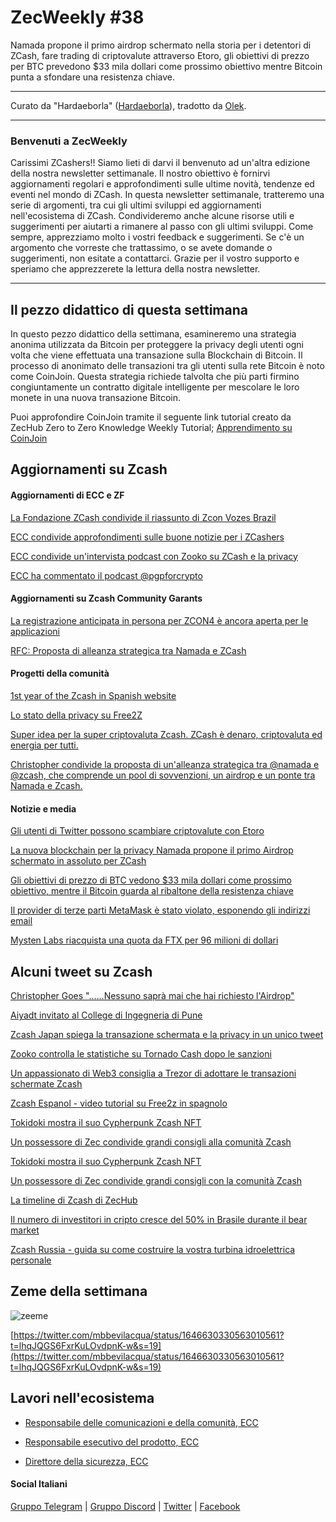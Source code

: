 # ZecWeekly #38

Namada propone il primo airdrop schermato nella storia per i detentori di ZCash, fare trading di criptovalute attraverso Etoro, gli obiettivi di prezzo per BTC prevedono $33 mila dollari come prossimo obiettivo mentre Bitcoin punta a sfondare una resistenza chiave.


---

Curato da "Hardaeborla" ([Hardaeborla](https://twitter.com/ayanlajaadebola)), tradotto da [Olek](https://twitter.com/an_Olek).

---

### Benvenuti a ZecWeekly
Carissimi ZCashers!!
Siamo lieti di darvi il benvenuto ad un'altra edizione della nostra newsletter settimanale. Il nostro obiettivo è fornirvi aggiornamenti regolari e approfondimenti sulle ultime novità, tendenze ed eventi nel mondo di ZCash.
In questa newsletter settimanale, tratteremo una serie di argomenti, tra cui gli ultimi sviluppi ed aggiornamenti nell'ecosistema di ZCash. Condivideremo anche alcune risorse utili e suggerimenti per aiutarti a rimanere al passo con gli ultimi sviluppi.
Come sempre, apprezziamo molto i vostri feedback e suggerimenti. Se c'è un argomento che vorreste che trattassimo, o se avete domande o suggerimenti, non esitate a contattarci.
Grazie per il vostro supporto e speriamo che apprezzerete la lettura della nostra newsletter.

---

## Il pezzo didattico di questa settimana

In questo pezzo didattico della settimana, esamineremo una strategia anonima utilizzata da Bitcoin per proteggere la privacy degli utenti ogni volta che viene effettuata una transazione sulla Blockchain di Bitcoin. Il processo di anonimato delle transazioni tra gli utenti sulla rete Bitcoin è noto come CoinJoin. Questa strategia richiede talvolta che più parti firmino congiuntamente un contratto digitale intelligente per mescolare le loro monete in una nuova transazione Bitcoin.

Puoi approfondire CoinJoin tramite il seguente link tutorial creato da ZecHub Zero to Zero Knowledge Weekly Tutorial;
[Apprendimento su CoinJoin](https://twitter.com/ZecHub/status/1646609568879763456?s=19) 


## Aggiornamenti su Zcash


#### Aggiornamenti di ECC e ZF
[La Fondazione ZCash condivide il riassunto di Zcon Vozes Brazil](https://twitter.com/ZcashFoundation/status/1645863908903735300?t=QvGFwxBAefI9AqXKOZNTOA&s=19) 

[ECC condivide approfondimenti sulle buone notizie per i ZCashers](https://twitter.com/ElectricCoinCo/status/1646261408613511168?s=19) 

[ECC condivide un'intervista podcast con Zooko su ZCash e la privacy](https://twitter.com/ElectricCoinCo/status/1646567681108181015?s=19) 


[ECC ha commentato il podcast @pgpforcrypto](https://twitter.com/ElectricCoinCo/status/1645792607975645200?s=19)


#### Aggiornamenti su Zcash Community Garants
[La registrazione anticipata in persona per ZCON4 è ancora aperta per le applicazioni](https://forum.zcashcommunity.com/t/zcon4-in-person-early-bird-registration-is-now-open/44315) 


[RFC: Proposta di alleanza strategica tra Namada e ZCash](https://forum.zcashcommunity.com/t/rfc-proposal-for-a-strategic-alliance-between-namada-and-zcash/44372) 

#### Progetti della comunità
[1st year of the Zcash in Spanish website](https://free2z.cash/gordonesroo/zpage/1st-year-of-the-zcash-in-spanish-website) 

[Lo stato della privacy su Free2Z](https://free2z.com/free2z/zpage/the-state-of-privacy-on-free2z) 

[Super idea per la super criptovaluta Zcash. ZCash è denaro, criptovaluta ed energia per tutti.](https://free2z.cash/TopCrypto/zpage/super-idea-for-zcash-super-cryptocurrency-zcash-is-money-crypto-and-energy-for-everyone) 

[Christopher condivide la proposta di un'alleanza strategica tra @namada e @zcash, che comprende un pool di sovvenzioni, un airdrop e un ponte tra Namada e Zcash.](https://twitter.com/cwgoes/status/1646225407509770243?t=bhVkQDsUkEXARcivNAs0eQ&s=19) 


#### Notizie e media

[Gli utenti di Twitter possono scambiare criptovalute con Etoro](https://news.bitcoin.com/twitter-users-to-trade-crypto-through-etoro) 

[La nuova blockchain per la privacy Namada propone il primo Airdrop schermato in assoluto per ZCash](https://www.coindesk.com/tech/2023/04/12/new-privacy-blockchain-namada-proposes-first-ever-shielded-airdrop-to-zcash/?utm_content=editorial&utm_campaign=coindesk_main&utm_term=organic&utm_source=twitter&utm_medium=social) 

[Gli obiettivi di prezzo di BTC vedono $33 mila dollari come prossimo obiettivo, mentre il Bitcoin guarda al ribaltone della resistenza chiave](https://cointelegraph-com.cdn.ampproject.org/v/s/cointelegraph.com/news/btc-price-targets-see-33k-next-as-bitcoin-eyes-key-resistance-flip/amp?amp_gsa=1&amp_js_v=a9&usqp=mq331AQIUAKwASCAAgM%3D#amp_tf=From%20%251%24s&aoh=16815049145617&csi=1&referrer=https%3A%2F%2Fwww.google.com&ampshare=https%3A%2F%2Fcointelegraph.com%2Fnews%2Fbtc-price-targets-see-33k-next-as-bitcoin-eyes-key-resistance-flip) 

[Il provider di terze parti MetaMask è stato violato, esponendo gli indirizzi email](https://cointelegraph.com/news/metamask-third-party-provider-was-hacked-exposing-email-addresses)

[Mysten Labs riacquista una quota da FTX per 96 milioni di dollari](https://www.theblock.co/post/226502/mysten-ftx?utm_source=rss&utm_medium=rss) 


## Alcuni tweet su Zcash
[Christopher Goes "......Nessuno saprà mai che hai richiesto l'Airdrop"](https://twitter.com/cwgoes/status/1646615074256060416?cxt=HHwWgICw7fLr-dktAAAA) 

[Aiyadt invitato al College di Ingegneria di Pune](https://twitter.com/aiyadt/status/1646123717741912064?t=-z7fAfIR8kS4kuzNj7Wy4g&s=19)

[Zcash Japan spiega la transazione schermata e la privacy in un unico tweet](https://twitter.com/ZcashJP/status/1645072958262763520?t=85_moRx6XtvHO_k4pnjIdg&s=19)

[Zooko controlla le statistiche su Tornado Cash dopo le sanzioni](https://twitter.com/zooko/status/1646570323800903680?t=yhcSxruk_2xXL-wbfjeFHw&s=19) 

[Un appassionato di Web3 consiglia a Trezor di adottare le transazioni schermate Zcash](https://twitter.com/_nickweb3/status/1646111867667120128?t=KIZH4qxdDBXXh_om5Bx7-Q&s=19) 

[Zcash Espanol - video tutorial su Free2z in spagnolo](https://twitter.com/Zcashesp/status/1647028948092477441?t=9z4HD46JYCQmR3hH2TXUfw&s=19)

[Tokidoki mostra il suo Cypherpunk Zcash NFT](https://twitter.com/luckytokidoki/status/1646839233636896769?t=LMgy0gNB1-6TNin7DmdK3Q&s=19) 

[Un possessore di Zec condivide grandi consigli alla comunità Zcash](https://twitter.com/magical_zodler/status/1646161086977126400?t=JU4sJBd65Lex81tUp0-dQA&s=19)

[Tokidoki mostra il suo Cypherpunk Zcash NFT](https://twitter.com/luckytokidoki/status/1646839233636896769?t=LMgy0gNB1-6TNin7DmdK3Q&s=19)

[Un possessore di Zec condivide grandi consigli con la comunità Zcash](https://twitter.com/magical_zodler/status/1646161086977126400?t=JU4sJBd65Lex81tUp0-dQA&s=19)

[La timeline di Zcash di ZecHub](https://twitter.com/ZecHub/status/1645779191596736514?t=H9hNUND6KxN1-DWGtAlclA&s=19)

[Il numero di investitori in cripto cresce del 50% in Brasile durante il bear market](https://twitter.com/michae2xl/status/1646660663001980928?t=9TjwBXkxpkWRcw3u5JaZMw&s=19)

[Zcash Russia - guida su come costruire la vostra turbina idroelettrica personale](https://twitter.com/ZcashRussia/status/1645104475047178244?t=zoWkbWiXCDjGGGJ06IdKJQ&s=19)

## Zeme della settimana

![zeeme](https://pbs.twimg.com/media/FtoBj0iXwAEmZ7_?format=jpg)

[https://twitter.com/mbbevilacqua/status/1646630330563010561?t=lhqJQGS6FxrKuLOvdpnK-w&s=19](https://twitter.com/mbbevilacqua/status/1646630330563010561?t=lhqJQGS6FxrKuLOvdpnK-w&s=19) 

## Lavori nell'ecosistema

- [Responsabile delle comunicazioni e della comunità, ECC](https://apply.workable.com/electric-coin-company/j/0EB27EE759/)

- [Responsabile esecutivo del prodotto, ECC](https://apply.workable.com/electric-coin-company/j/6ACEC09B90/)

- [Direttore della sicurezza, ECC](https://apply.workable.com/electric-coin-company/j/E68A4C20E2/)

#### Social Italiani

[Gruppo Telegram](https://t.me/zcashita) | [Gruppo Discord](https://discord.com/channels/978714252934258779/1091806217359347802) | [Twitter](https://twitter.com/InsideZcash) | [Facebook](https://www.facebook.com/groups/zecitalia)